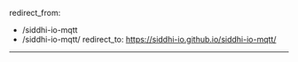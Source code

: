 redirect_from:
  - /siddhi-io-mqtt
  - /siddhi-io-mqtt/
redirect_to: https://siddhi-io.github.io/siddhi-io-mqtt/
---
